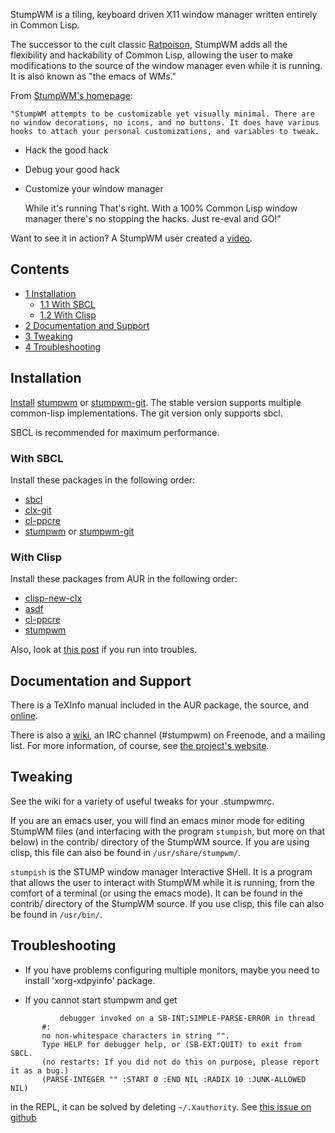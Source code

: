 StumpWM is a tiling, keyboard driven X11 window manager written entirely in Common Lisp.

The successor to the cult classic [Ratpoison](/index.php/Ratpoison "Ratpoison"), StumpWM adds all the flexibility and hackability of Common Lisp, allowing the user to make modifications to the source of the window manager even while it is running. It is also known as "the emacs of WMs."

From [StumpWM's homepage](https://stumpwm.github.io/):

	"StumpWM attempts to be customizable yet visually minimal. There are no window decorations, no icons, and no buttons. It does have various hooks to attach your personal customizations, and variables to tweak.

*   Hack the good hack
*   Debug your good hack
*   Customize your window manager

	While it's running That's right. With a 100% Common Lisp window manager there's no stopping the hacks. Just re-eval and GO!"

Want to see it in action? A StumpWM user created a [video](http://www.archive.org/details/TheStumpWMExperience).

## Contents

*   [1 Installation](#Installation)
    *   [1.1 With SBCL](#With_SBCL)
    *   [1.2 With Clisp](#With_Clisp)
*   [2 Documentation and Support](#Documentation_and_Support)
*   [3 Tweaking](#Tweaking)
*   [4 Troubleshooting](#Troubleshooting)

## Installation

[Install](/index.php/Install "Install") [stumpwm](https://aur.archlinux.org/packages/stumpwm/) or [stumpwm-git](https://aur.archlinux.org/packages/stumpwm-git/). The stable version supports multiple common-lisp implementations. The git version only supports sbcl.

SBCL is recommended for maximum performance.

### With SBCL

Install these packages in the following order:

*   [sbcl](https://www.archlinux.org/packages/?name=sbcl)
*   [clx-git](https://aur.archlinux.org/packages/clx-git/)
*   [cl-ppcre](https://aur.archlinux.org/packages/cl-ppcre/)
*   [stumpwm](https://aur.archlinux.org/packages/stumpwm/) or [stumpwm-git](https://aur.archlinux.org/packages/stumpwm-git/)

### With Clisp

Install these packages from AUR in the following order:

*   [clisp-new-clx](https://aur.archlinux.org/packages/clisp-new-clx/)
*   [asdf](https://aur.archlinux.org/packages/asdf/)
*   [cl-ppcre](https://aur.archlinux.org/packages/cl-ppcre/)
*   [stumpwm](https://aur.archlinux.org/packages/stumpwm/)

Also, look at [this post](https://bbs.archlinux.org/viewtopic.php?pid=543537#p543537) if you run into troubles.

## Documentation and Support

There is a TeXInfo manual included in the AUR package, the source, and [online](https://stumpwm.github.io/git/stumpwm-git.html).

There is also a [wiki](http://github.com/sabetts/stumpwm/wiki), an IRC channel (#stumpwm) on Freenode, and a mailing list. For more information, of course, see [the project's website](https://stumpwm.github.io/).

## Tweaking

See the wiki for a variety of useful tweaks for your .stumpwmrc.

If you are an emacs user, you will find an emacs minor mode for editing StumpWM files (and interfacing with the program `stumpish`, but more on that below) in the contrib/ directory of the StumpWM source. If you are using clisp, this file can also be found in `/usr/share/stumpwm/`.

`stumpish` is the STUMP window manager Interactive SHell. It is a program that allows the user to interact with StumpWM while it is running, from the comfort of a terminal (or using the emacs mode). It can be found in the contrib/ directory of the StumpWM source. If you use clisp, this file can also be found in `/usr/bin/`.

## Troubleshooting

*   If you have problems configuring multiple monitors, maybe you need to install 'xorg-xdpyinfo' package.

*   If you cannot start stumpwm and get

```
           debugger invoked on a SB-INT:SIMPLE-PARSE-ERROR in thread
       #:
       no non-whitespace characters in string "".
       Type HELP for debugger help, or (SB-EXT:QUIT) to exit from SBCL.
       (no restarts: If you did not do this on purpose, please report it as a bug.)
       (PARSE-INTEGER "" :START 0 :END NIL :RADIX 10 :JUNK-ALLOWED NIL)

```

in the REPL, it can be solved by deleting `~/.Xauthority`. See [this issue on github](https://github.com/sabetts/stumpwm/issues/1)